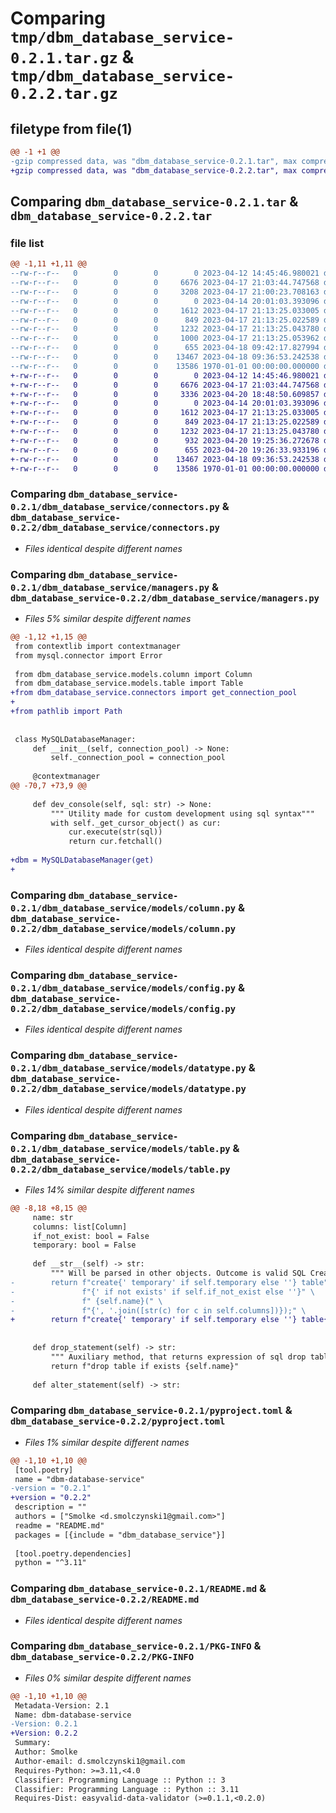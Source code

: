 # Comparing `tmp/dbm_database_service-0.2.1.tar.gz` & `tmp/dbm_database_service-0.2.2.tar.gz`

## filetype from file(1)

```diff
@@ -1 +1 @@
-gzip compressed data, was "dbm_database_service-0.2.1.tar", max compression
+gzip compressed data, was "dbm_database_service-0.2.2.tar", max compression
```

## Comparing `dbm_database_service-0.2.1.tar` & `dbm_database_service-0.2.2.tar`

### file list

```diff
@@ -1,11 +1,11 @@
--rw-r--r--   0        0        0        0 2023-04-12 14:45:46.980021 dbm_database_service-0.2.1/dbm_database_service/__init__.py
--rw-r--r--   0        0        0     6676 2023-04-17 21:03:44.747568 dbm_database_service-0.2.1/dbm_database_service/connectors.py
--rw-r--r--   0        0        0     3208 2023-04-17 21:00:23.708163 dbm_database_service-0.2.1/dbm_database_service/managers.py
--rw-r--r--   0        0        0        0 2023-04-14 20:01:03.393096 dbm_database_service-0.2.1/dbm_database_service/models/__init__.py
--rw-r--r--   0        0        0     1612 2023-04-17 21:13:25.033005 dbm_database_service-0.2.1/dbm_database_service/models/column.py
--rw-r--r--   0        0        0      849 2023-04-17 21:13:25.022589 dbm_database_service-0.2.1/dbm_database_service/models/config.py
--rw-r--r--   0        0        0     1232 2023-04-17 21:13:25.043780 dbm_database_service-0.2.1/dbm_database_service/models/datatype.py
--rw-r--r--   0        0        0     1000 2023-04-17 21:13:25.053962 dbm_database_service-0.2.1/dbm_database_service/models/table.py
--rw-r--r--   0        0        0      655 2023-04-18 09:42:17.827994 dbm_database_service-0.2.1/pyproject.toml
--rw-r--r--   0        0        0    13467 2023-04-18 09:36:53.242538 dbm_database_service-0.2.1/README.md
--rw-r--r--   0        0        0    13586 1970-01-01 00:00:00.000000 dbm_database_service-0.2.1/PKG-INFO
+-rw-r--r--   0        0        0        0 2023-04-12 14:45:46.980021 dbm_database_service-0.2.2/dbm_database_service/__init__.py
+-rw-r--r--   0        0        0     6676 2023-04-17 21:03:44.747568 dbm_database_service-0.2.2/dbm_database_service/connectors.py
+-rw-r--r--   0        0        0     3336 2023-04-20 18:48:50.609857 dbm_database_service-0.2.2/dbm_database_service/managers.py
+-rw-r--r--   0        0        0        0 2023-04-14 20:01:03.393096 dbm_database_service-0.2.2/dbm_database_service/models/__init__.py
+-rw-r--r--   0        0        0     1612 2023-04-17 21:13:25.033005 dbm_database_service-0.2.2/dbm_database_service/models/column.py
+-rw-r--r--   0        0        0      849 2023-04-17 21:13:25.022589 dbm_database_service-0.2.2/dbm_database_service/models/config.py
+-rw-r--r--   0        0        0     1232 2023-04-17 21:13:25.043780 dbm_database_service-0.2.2/dbm_database_service/models/datatype.py
+-rw-r--r--   0        0        0      932 2023-04-20 19:25:36.272678 dbm_database_service-0.2.2/dbm_database_service/models/table.py
+-rw-r--r--   0        0        0      655 2023-04-20 19:26:33.933196 dbm_database_service-0.2.2/pyproject.toml
+-rw-r--r--   0        0        0    13467 2023-04-18 09:36:53.242538 dbm_database_service-0.2.2/README.md
+-rw-r--r--   0        0        0    13586 1970-01-01 00:00:00.000000 dbm_database_service-0.2.2/PKG-INFO
```

### Comparing `dbm_database_service-0.2.1/dbm_database_service/connectors.py` & `dbm_database_service-0.2.2/dbm_database_service/connectors.py`

 * *Files identical despite different names*

### Comparing `dbm_database_service-0.2.1/dbm_database_service/managers.py` & `dbm_database_service-0.2.2/dbm_database_service/managers.py`

 * *Files 5% similar despite different names*

```diff
@@ -1,12 +1,15 @@
 from contextlib import contextmanager
 from mysql.connector import Error
 
 from dbm_database_service.models.column import Column
 from dbm_database_service.models.table import Table
+from dbm_database_service.connectors import get_connection_pool
+
+from pathlib import Path
 
 
 class MySQLDatabaseManager:
     def __init__(self, connection_pool) -> None:
         self._connection_pool = connection_pool
 
     @contextmanager
@@ -70,7 +73,9 @@
 
     def dev_console(self, sql: str) -> None:
         """ Utility made for custom development using sql syntax"""
         with self._get_cursor_object() as cur:
             cur.execute(str(sql))
             return cur.fetchall()
 
+dbm = MySQLDatabaseManager(get)
+
```

### Comparing `dbm_database_service-0.2.1/dbm_database_service/models/column.py` & `dbm_database_service-0.2.2/dbm_database_service/models/column.py`

 * *Files identical despite different names*

### Comparing `dbm_database_service-0.2.1/dbm_database_service/models/config.py` & `dbm_database_service-0.2.2/dbm_database_service/models/config.py`

 * *Files identical despite different names*

### Comparing `dbm_database_service-0.2.1/dbm_database_service/models/datatype.py` & `dbm_database_service-0.2.2/dbm_database_service/models/datatype.py`

 * *Files identical despite different names*

### Comparing `dbm_database_service-0.2.1/dbm_database_service/models/table.py` & `dbm_database_service-0.2.2/dbm_database_service/models/table.py`

 * *Files 14% similar despite different names*

```diff
@@ -8,18 +8,15 @@
     name: str
     columns: list[Column]
     if_not_exist: bool = False
     temporary: bool = False
 
     def __str__(self) -> str:
         """ Will be parsed in other objects. Outcome is valid SQL Create Table expression """
-        return f"create{' temporary' if self.temporary else ''} table" \
-               f"{' if not exists' if self.if_not_exist else ''}" \
-               f" {self.name}(" \
-               f"{', '.join([str(c) for c in self.columns])});" \
+        return f"create{' temporary' if self.temporary else ''} table{' if not exists' if self.if_not_exist else ''} {self.name}({', '.join([str(c) for c in self.columns])});"
 
 
     def drop_statement(self) -> str:
         """ Auxiliary method, that returns expression of sql drop table if exist with name stored in instance """
         return f"drop table if exists {self.name}"
 
     def alter_statement(self) -> str:
```

### Comparing `dbm_database_service-0.2.1/pyproject.toml` & `dbm_database_service-0.2.2/pyproject.toml`

 * *Files 1% similar despite different names*

```diff
@@ -1,10 +1,10 @@
 [tool.poetry]
 name = "dbm-database-service"
-version = "0.2.1"
+version = "0.2.2"
 description = ""
 authors = ["Smolke <d.smolczynski1@gmail.com>"]
 readme = "README.md"
 packages = [{include = "dbm_database_service"}]
 
 [tool.poetry.dependencies]
 python = "^3.11"
```

### Comparing `dbm_database_service-0.2.1/README.md` & `dbm_database_service-0.2.2/README.md`

 * *Files identical despite different names*

### Comparing `dbm_database_service-0.2.1/PKG-INFO` & `dbm_database_service-0.2.2/PKG-INFO`

 * *Files 0% similar despite different names*

```diff
@@ -1,10 +1,10 @@
 Metadata-Version: 2.1
 Name: dbm-database-service
-Version: 0.2.1
+Version: 0.2.2
 Summary: 
 Author: Smolke
 Author-email: d.smolczynski1@gmail.com
 Requires-Python: >=3.11,<4.0
 Classifier: Programming Language :: Python :: 3
 Classifier: Programming Language :: Python :: 3.11
 Requires-Dist: easyvalid-data-validator (>=0.1.1,<0.2.0)
```

